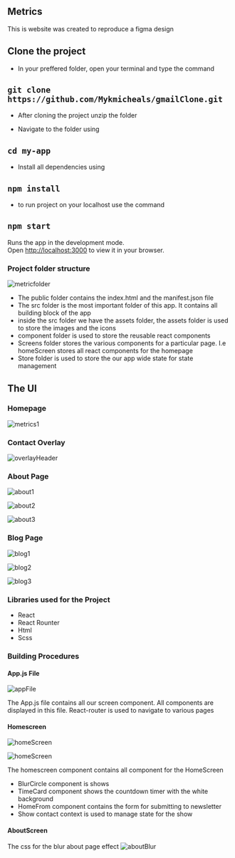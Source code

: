 ## Metrics

This is website was created to reproduce a figma design

## Clone the project

- In your preffered folder, open your terminal and type the command

## `` git clone https://github.com/Mykmicheals/gmailClone.git ``

- After cloning the project unzip the folder

- Navigate to the folder using

## `` cd my-app ``

- Install all dependencies using

## `` npm install ``

- to run project on your localhost use the command

## `` npm start ``

Runs the app in the development mode.\
Open [http://localhost:3000](http://localhost:3000) to view it in your browser.

### Project folder structure

![metricfolder](https://user-images.githubusercontent.com/88559940/193783931-9a7fb0ed-0f2a-4346-a28a-f04a96251633.png)


- The public folder contains the index.html and the manifest.json file
- The src folder is the most important folder of this app. It contains all building block of the app
- inside the src folder we have the assets folder, the assets folder is used to store the images and the icons
- component folder is used to store the reusable react components
- Screens folder stores the various components for a particular page. I.e homeScreen stores all react components for the homepage
- Store folder is used to store the our app wide state for state management 


## The UI

### Homepage

![metrics1](https://user-images.githubusercontent.com/88559940/193781047-e3693bad-0394-49ad-b5b8-d20f64a566c1.png)

### Contact Overlay

![overlayHeader](https://user-images.githubusercontent.com/88559940/193781104-6585f480-3fce-4edb-a98e-d16e0a45fd6c.png)

### About Page

![about1](https://user-images.githubusercontent.com/88559940/193781154-23aec277-9263-416c-bbe8-7d1b5a9b9626.png)

![about2](https://user-images.githubusercontent.com/88559940/193781171-652de757-c900-440f-844d-18510318eccc.png)

![about3](https://user-images.githubusercontent.com/88559940/193781210-6936a3c8-0f3c-44a4-bf7a-cd1da042c36e.png)

### Blog Page

![blog1](https://user-images.githubusercontent.com/88559940/193781321-493d479e-ad52-4393-969e-6aee2f1c5da0.png)

![blog2](https://user-images.githubusercontent.com/88559940/193781351-9a6bc4c5-8976-4d66-aa5a-67e240b8dc5e.png)


![blog3](https://user-images.githubusercontent.com/88559940/193781278-0602f226-b705-477f-bd02-b13b378b5b64.png)

### Libraries used for the Project

- React
- React Rounter 
- Html
- Scss

### Building Procedures

#### App.js File

![appFile](https://user-images.githubusercontent.com/88559940/193789674-0504a34a-41a0-4246-a422-2a3f0ad43000.png)

The App.js file contains all our screen component. All components are displayed in this file. React-router is used to navigate to various pages

#### Homescreen

![homeScreen](https://user-images.githubusercontent.com/88559940/193791263-b82ecb19-4e77-4556-a12c-6b83fcc4840d.png)

![homeScreen](https://user-images.githubusercontent.com/88559940/193791263-b82ecb19-4e77-4556-a12c-6b83fcc4840d.png)

The homescreen component contains all component for the HomeScreen 
- BlurCircle component is shows
- TimeCard component shows the countdown timer with the white background
- HomeFrom component contains the form for submitting to newsletter
- Show contact context is used to manage state for the show


#### AboutScreen

The css for the blur about page effect
![aboutBlur](https://user-images.githubusercontent.com/88559940/193797301-59af1867-65d4-4b10-8e08-870a4c859aa2.png)


